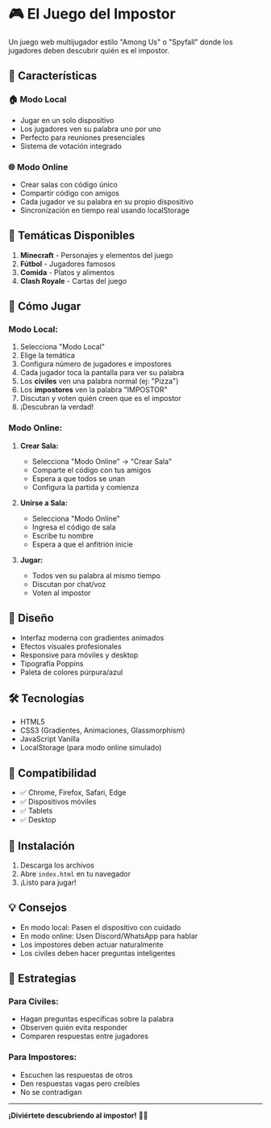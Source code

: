 # 🎮 El Juego del Impostor

Un juego web multijugador estilo "Among Us" o "Spyfall" donde los jugadores deben descubrir quién es el impostor.

## 🎯 Características

### 🏠 Modo Local
- Jugar en un solo dispositivo
- Los jugadores ven su palabra uno por uno
- Perfecto para reuniones presenciales
- Sistema de votación integrado

### 🌐 Modo Online
- Crear salas con código único
- Compartir código con amigos
- Cada jugador ve su palabra en su propio dispositivo
- Sincronización en tiempo real usando localStorage

## 🎲 Temáticas Disponibles

1. **Minecraft** - Personajes y elementos del juego
2. **Fútbol** - Jugadores famosos
3. **Comida** - Platos y alimentos
4. **Clash Royale** - Cartas del juego

## 📖 Cómo Jugar

### Modo Local:
1. Selecciona "Modo Local"
2. Elige la temática
3. Configura número de jugadores e impostores
4. Cada jugador toca la pantalla para ver su palabra
5. Los **civiles** ven una palabra normal (ej: "Pizza")
6. Los **impostores** ven la palabra "IMPOSTOR"
7. Discutan y voten quién creen que es el impostor
8. ¡Descubran la verdad!

### Modo Online:
1. **Crear Sala:**
   - Selecciona "Modo Online" → "Crear Sala"
   - Comparte el código con tus amigos
   - Espera a que todos se unan
   - Configura la partida y comienza

2. **Unirse a Sala:**
   - Selecciona "Modo Online"
   - Ingresa el código de sala
   - Escribe tu nombre
   - Espera a que el anfitrión inicie

3. **Jugar:**
   - Todos ven su palabra al mismo tiempo
   - Discutan por chat/voz
   - Voten al impostor

## 🎨 Diseño

- Interfaz moderna con gradientes animados
- Efectos visuales profesionales
- Responsive para móviles y desktop
- Tipografía Poppins
- Paleta de colores púrpura/azul

## 🛠️ Tecnologías

- HTML5
- CSS3 (Gradientes, Animaciones, Glassmorphism)
- JavaScript Vanilla
- LocalStorage (para modo online simulado)

## 📱 Compatibilidad

- ✅ Chrome, Firefox, Safari, Edge
- ✅ Dispositivos móviles
- ✅ Tablets
- ✅ Desktop

## 🚀 Instalación

1. Descarga los archivos
2. Abre `index.html` en tu navegador
3. ¡Listo para jugar!

## 💡 Consejos

- En modo local: Pasen el dispositivo con cuidado
- En modo online: Usen Discord/WhatsApp para hablar
- Los impostores deben actuar naturalmente
- Los civiles deben hacer preguntas inteligentes

## 🎯 Estrategias

### Para Civiles:
- Hagan preguntas específicas sobre la palabra
- Observen quién evita responder
- Comparen respuestas entre jugadores

### Para Impostores:
- Escuchen las respuestas de otros
- Den respuestas vagas pero creíbles
- No se contradigan

---

**¡Diviértete descubriendo al impostor!** 🕵️‍♂️
